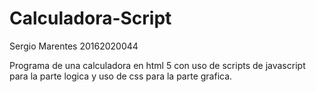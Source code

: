 # Calculadora-Script

Sergio Marentes 20162020044

Programa de una calculadora en html 5 con uso de scripts de javascript para la parte logica y uso de css para la parte grafica.
